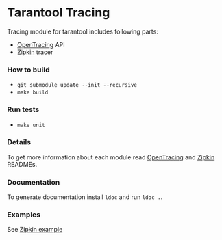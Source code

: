 # Tarantool Tracing

Tracing module for tarantool includes following parts:
* [OpenTracing](https://Opentracing.io) API
* [Zipkin](https://zipkin.io/) tracer

### How to build
* `git submodule update --init --recursive`
* `make build`

### Run tests
* `make unit`

### Details
To get more information about each module read
[OpenTracing](tracing/opentracing/README.md) and
[Zipkin](tracing/zipkin/README.md) READMEs.

### Documentation
To generate documentation install `ldoc` and run `ldoc .`.

### Examples
See [Zipkin example](example/README.md)
